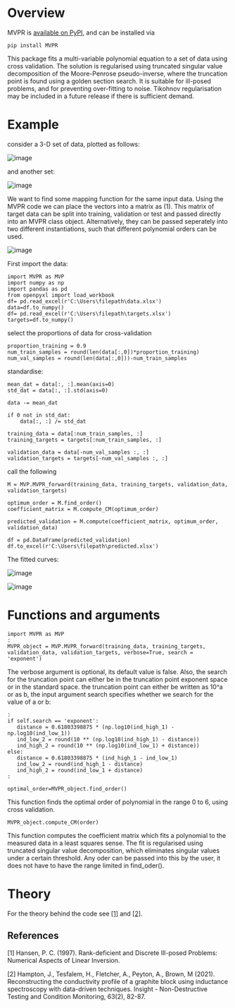 # Overview

MVPR is [available on PyPI][pypi], and can be installed via
```none
pip install MVPR
```
This package fits a multi-variable polynomial equation to a set of data using cross validation. The solution is regularised using truncated singular value decomposition of the Moore-Penrose pseudo-inverse, where the truncation point is found using a golden section search. It is suitable for ill-posed problems, and for preventing over-fitting to noise. Tikohnov regularisation may be included in a future release if there is sufficient demand.   


[pypi]:  https://pypi.org/project/MVPR/

# Example

consider a 3-D set of data, plotted as follows:

![image](https://user-images.githubusercontent.com/60707891/115008840-87322380-9ea3-11eb-85b3-778c06a3db9b.png)

and another set:

![image](https://user-images.githubusercontent.com/60707891/115008872-91ecb880-9ea3-11eb-9ef9-e0dc9d2537b6.png)

We want to find some mapping function for the same input data. Using the MVPR code we can place the vectors into a matrix as (1). This matrix of target data can be split into training, validation or test and passed directly into an MVPR class object. Alternatively, they can be passed seperately into two different instantiations, such that different polynomial orders can be used. 

![image](https://user-images.githubusercontent.com/60707891/115009673-70d89780-9ea4-11eb-97f3-a02e29d4fb30.png)


First import the data:
```
import MVPR as MVP
import numpy as np
import pandas as pd
from openpyxl import load_workbook
df= pd.read_excel(r'C:\Users\filepath\data.xlsx')
data=df.to_numpy()
df= pd.read_excel(r'C:\Users\filepath\targets.xlsx')
targets=df.to_numpy()
```
select the proportions of data for cross-validation
```
proportion_training = 0.9
num_train_samples = round(len(data[:,0])*proportion_training)
num_val_samples = round(len(data[:,0]))-num_train_samples
```
standardise:
```
mean_dat = data[:, :].mean(axis=0)
std_dat = data[:, :].std(axis=0)

data -= mean_dat

if 0 not in std_dat:
    data[:, :] /= std_dat

training_data = data[:num_train_samples, :]
training_targets = targets[:num_train_samples, :]

validation_data = data[-num_val_samples :, :]
validation_targets = targets[-num_val_samples :, :]
```
call the following
```
M = MVP.MVPR_forward(training_data, training_targets, validation_data, validation_targets)

optimum_order = M.find_order()
coefficient_matrix = M.compute_CM(optimum_order)

predicted_validation = M.compute(coefficient_matrix, optimum_order, validation_data)

df = pd.DataFrame(predicted_validation)
df.to_excel(r'C:\Users\filepath\predicted.xlsx')
```
The fitted curves:

![image](https://user-images.githubusercontent.com/60707891/115009854-a5e4ea00-9ea4-11eb-8774-6c87cf89c7b5.png)

![image](https://user-images.githubusercontent.com/60707891/115009871-abdacb00-9ea4-11eb-9d12-b76d45b67835.png)

# Functions and arguments
```
import MVPR as MVP
:
MVPR_object = MVP.MVPR_forward(training_data, training_targets, validation_data, validation_targets, verbose=True, search = 'exponent')
```
The verbose argument is optional, its default value is false. Also, the search for the truncation point can either be in the truncation point exponent space or in the standard space. the truncation point can either be written as 10^a or as b, the input argument search specifies whether we search for the value of a or b:
```
:
if self.search == 'exponent':
   distance = 0.61803398875 * (np.log10(ind_high_1) - np.log10(ind_low_1))
   ind_low_2 = round(10 ** (np.log10(ind_high_1) - distance))
   ind_high_2 = round(10 ** (np.log10(ind_low_1) + distance))
else:
   distance = 0.61803398875 * (ind_high_1 - ind_low_1)
   ind_low_2 = round(ind_high_1 - distance)
   ind_high_2 = round(ind_low_1 + distance)
:
```
```
optimal_order=MVPR_object.find_order()
```
This function finds the optimal order of polynomial in the range 0 to 6, using cross validation. 
```
MVPR_object.compute_CM(order)
```
This function computes the coefficient matrix which fits a polynomial to the measured data in a least squares sense. The fit is regularised using truncated singular value decomposition, which eliminates singular values under a certain threshold. Any oder can be passed into this by the user, it does not have to have the range limited in find_oder(). 

# Theory 

 For the theory behind the code see [[1]](#1) and [[2]](#2). 

## References
<a id="1">[1]</a> 
Hansen, P. C.  (1997). 
Rank-deficient and Discrete Ill-posed Problems: Numerical Aspects of Linear Inversion. 

<a id="2">[2]</a> 
Hampton, J., Tesfalem, H., Fletcher, A., Peyton, A., Brown, M (2021). 
Reconstructing the conductivity profile of a graphite block using inductance spectroscopy with data-driven techniques. 
Insight - Non-Destructive Testing and Condition Monitoring, 63(2), 82-87.

